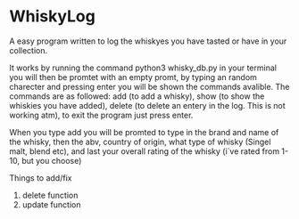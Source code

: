 # WhiskyLog
A easy program written to log the whiskyes you have tasted or have in your collection.

It works by running the command python3 whisky_db.py in your terminal
you will then be promtet with an empty promt, by typing an random charecter and pressing enter you will be shown the commands avalible. The commands are as followed: add (to add a whisky), show (to show the whiskies you have added), delete (to delete an entery in the log. This is not working atm), to exit the program just press enter.

When you type add you will be promted to type in the brand and name of the whisky, then the abv, country of origin, what type of whisky (Singel malt, blend etc), and last your overall rating of the whisky (i´ve rated from 1-10, but you choose)

Things to add/fix
  1. delete function
  2. update function 
